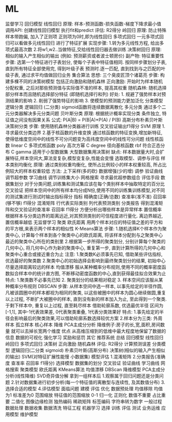 # ML
监督学习
	回归模型
		线性回归
			原理: 样本-预测函数-损失函数-梯度下降求最小值
			调用API: 创建线性回归模型 执行fit和predict
			评估: R2得分
		岭回归
			原理: 防止特殊样本带跑偏, 加入了正则项 正则项为0时,即为线性回归
		多项式回归
			一元多项式回归可以看做多元线性回归  进行了特征扩展
			实现步骤: 1.转为多元线性方程, 给出多项式最高次数 2.将w1,w2..当做特征,交给线性回归器去做训练
		决策树回归
			原理: 相似的输入产生相似的输出 (例如: 预测薪资或者波士顿房价)
			副产物: 特征重要性
			步骤: 选第一个特征进行子表划分, 使每个子表中特征值相同. 按同样步骤划分子表, 直到所有特征全部使用完, 得到叶级子表           预测时.逐一匹配, 直到找到与之匹配的叶级子表, 通过求平均值做回归业务
		集合算法
			思想: 三个臭皮匠顶个诸葛亮
			步骤: 构建多棵不同的决策树模型
			包括正向激励和随机森林
				正向激励: 开始时为样本随机分配权重, 之后对那些预测值与实际值不准的样本, 提高其权重
				随机森林: 随机选择部分样本而且随机选择部分特征 (即随机选择行和列)         好处: 1. 规避了强势样本对预测结果的影响   2. 削弱了强势特征的影响  3. 使模型的预测能力更加泛化
	分类模型
		逻辑分类
			逻辑回归 (二分类)
				sigmoid函数将连续数据离散化
			多元分类
				通过多个二元分类器解决多元分类问题
		贝叶斯分类
			原理: 根据统计概率实现分类   条件独立, 特征值之间没有因果关系
			公式: P(A|B) = P(B|A)*P(A) / P(B)
			高斯分布朴素贝叶斯
		决策树分类
			步骤: 使用随机森林分类器进行训练 交叉验证输出f1得分
		SVM
			原理
				1.寻求最优分类边界
				2.基于核函数的升维变换
					通过核函数的特征变换,增加新特征,使得低维度空间中的线性不可分问题变为高纬度空间中的线性可分问题
						线性核函数  linear
							C
						多项式核函数  poly  高次方幂
							C degree
						径向基核函数  rbf  符合正态分布
							C  gamma
			适用于小型数据集 大型数据集用决策树
			缺点: 样本数据量大时,会扩展特征,样本空间大,算法变复杂,模型变复杂,性能会变慢
		选取模型、调参与评估
			样本类别均衡化
				原理: 通过类别权重均衡化, 使所占比例较小的样本权重较高, 所占比例较大的样本权重较低
				方法: 上下采样(多的砍)  数据增强(少的增)
			调参
				验证曲线
					调节超参数
				学习曲线
					调节训练集大小
				网格搜索
					寻求最优超参数组合
			评估手段
				数据集划分
					对于分类问题,训练集和测试集应该在每个类别样本中抽取特定的百分比
				交叉验证
					把样本空间中的所有样本均分成N份,使用不同的训练集训练模型,对不同的测试集进行测试时输出指标得分
					指标
						精确度(正确/总数)
						查准率(准不准)
						召回率(够不够)
						f1得分
				混淆矩阵
					行代表实际类别 列代表预测类别
				分类报告
					得到混淆矩阵和交叉验证的查准率 召回率 f1得分  方便分析出哪些样本是异常样本
			置信概率
				根据样本与分类边界的距离远近,对其预测类别的可信程度进行量化. 离边界越近,置信概率越低
无监督学习
	聚类
		欧氏距离
			用两个样本对应的特征值之差的平方和的平方根,来表示两个样本的相似性
		K-Means算法
			步骤: 1.随机选择K个样本作为聚类中心, 计算每个样本到各个聚类中心的欧氏距离, 将该样本分配到与之聚类中心最近的聚类中心所在的类别里     2.根据第一步所得的聚类划分, 分别计算每个聚类的几何中心, 将几何中心作为新的聚类中心, 重复第一步, 直到计算所得的几何中心和聚类中心重合或接近重合为止
			注意: 1.聚类数K必须事先已知, 借助某些评估指标, 优选最好的聚类数       2.聚类中心的初始选择会影响到最终聚类划分的结果, 初始中心尽量选择距离较远的样本
		均值漂移
			服从某种概率分布规则,使用不同的概率密度函数拟合样本中的统计直方图, 不断移动密度函数的中心,直到获得最佳拟合效果为止
			特点: 1.聚类数不必事先已知  2. 聚类划分的结果相对稳定  3. 样本空间应该服从某种概率分布规则
		DBSCAN
			步骤: 从样本空间中选一样本, 以事先给定的半径作圆,凡被该圆圈中的样本都视为相同的聚类, 以这些被圈中的样本为圆心继续做圆,重复以上过程, 不断扩大被圈中的样本, 直到没有新的样本加入为止, 至此得到一个聚类. 于剩下样本中, 重复以上过程, 直至耗尽样本
			借助轮廓系数, 优选最优半径  区间为 [-1,1], 其中-1代表效果差, 0代表聚类重叠, 1代表分类效果好
			特点: 1.事先给定的半径会影响最后的聚类效果,可以借助轮廓系数选择较优方案    2.样本分为三类: 外周样本 孤立样本  核心样本
	降维
		PCA主成分分析
			降维例子:房子的长,宽,面积,房间数量 就可以去掉长宽两个维度
		优点
			从高维压缩到的低维中最大程度地保留了数据的信息
			数据的可视化
强化学习
	奖励和惩罚
其它
	推荐系统
总结
	回归模型
		线性回归 岭回归 多项式回归 决策树 正向激励 随机森林
		评估: R2得分 计算预测误差
	分类模型
		逻辑回归(二分类 sigmoid) 
朴素贝叶斯(高斯分布) 
决策树(相似的输入产生相似的输出) 
SVM(对特征扩展性能慢 小数据集)
		模型评估
			1.混淆矩阵 
2.分类报告(准确度 查准率 召回率 f1得分)
		选择模型
			数据集的划分 交叉验证 验证曲线 学习曲线 网格搜索
	聚类模型
		欧氏距离 KMeans算法 均值漂移 DBScan
	降维模型
		PCA主成分分析(线性降维)  SVD奇异值分解
	拿到一组样本后
		1.观察属于回归问题还是分类问题
		2.针对数据集进行初步分析(每一个特征值的离散型与连续性, 及其数值分布)
		3.选择合适的模型
		4.评估模型
	面临问题
		建模
		评估
		优化
数据预处理
	均值移除
		均值为1 标准差为0
	范围缩放
		特征值的范围缩放 0-1
	归一化
		正则化 数值不重要 占比重要
	二值化
		图像边缘检测
	独热编码
		稀疏矩阵
	标签编码
		字符串转为数字
一般过程
	数据处理
		数据收集
		数据清洗
		特征工程
	机器学习
		选择
		训练
		评估
		测试
	业务运维
		应用模型
		维护模型